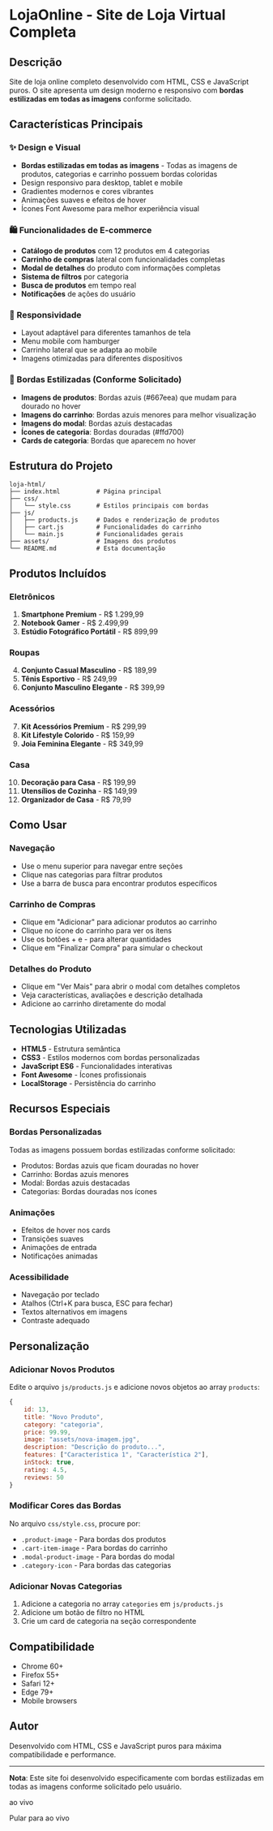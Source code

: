# LojaOnline - Site de Loja Virtual Completa

## Descrição
Site de loja online completo desenvolvido com HTML, CSS e JavaScript puros. O site apresenta um design moderno e responsivo com **bordas estilizadas em todas as imagens** conforme solicitado.

## Características Principais

### ✨ Design e Visual
- **Bordas estilizadas em todas as imagens** - Todas as imagens de produtos, categorias e carrinho possuem bordas coloridas
- Design responsivo para desktop, tablet e mobile
- Gradientes modernos e cores vibrantes
- Animações suaves e efeitos de hover
- Ícones Font Awesome para melhor experiência visual

### 🛍️ Funcionalidades de E-commerce
- **Catálogo de produtos** com 12 produtos em 4 categorias
- **Carrinho de compras** lateral com funcionalidades completas
- **Modal de detalhes** do produto com informações completas
- **Sistema de filtros** por categoria
- **Busca de produtos** em tempo real
- **Notificações** de ações do usuário

### 📱 Responsividade
- Layout adaptável para diferentes tamanhos de tela
- Menu mobile com hamburger
- Carrinho lateral que se adapta ao mobile
- Imagens otimizadas para diferentes dispositivos

### 🎨 Bordas Estilizadas (Conforme Solicitado)
- **Imagens de produtos**: Bordas azuis (#667eea) que mudam para dourado no hover
- **Imagens do carrinho**: Bordas azuis menores para melhor visualização
- **Imagens do modal**: Bordas azuis destacadas
- **Ícones de categoria**: Bordas douradas (#ffd700)
- **Cards de categoria**: Bordas que aparecem no hover

## Estrutura do Projeto

```
loja-html/
├── index.html          # Página principal
├── css/
│   └── style.css       # Estilos principais com bordas
├── js/
│   ├── products.js     # Dados e renderização de produtos
│   ├── cart.js         # Funcionalidades do carrinho
│   └── main.js         # Funcionalidades gerais
├── assets/             # Imagens dos produtos
└── README.md           # Esta documentação
```

## Produtos Incluídos

### Eletrônicos
1. **Smartphone Premium** - R$ 1.299,99
2. **Notebook Gamer** - R$ 2.499,99
3. **Estúdio Fotográfico Portátil** - R$ 899,99

### Roupas
4. **Conjunto Casual Masculino** - R$ 189,99
5. **Tênis Esportivo** - R$ 249,99
6. **Conjunto Masculino Elegante** - R$ 399,99

### Acessórios
7. **Kit Acessórios Premium** - R$ 299,99
8. **Kit Lifestyle Colorido** - R$ 159,99
9. **Joia Feminina Elegante** - R$ 349,99

### Casa
10. **Decoração para Casa** - R$ 199,99
11. **Utensílios de Cozinha** - R$ 149,99
12. **Organizador de Casa** - R$ 79,99

## Como Usar

### Navegação
- Use o menu superior para navegar entre seções
- Clique nas categorias para filtrar produtos
- Use a barra de busca para encontrar produtos específicos

### Carrinho de Compras
- Clique em "Adicionar" para adicionar produtos ao carrinho
- Clique no ícone do carrinho para ver os itens
- Use os botões + e - para alterar quantidades
- Clique em "Finalizar Compra" para simular o checkout

### Detalhes do Produto
- Clique em "Ver Mais" para abrir o modal com detalhes completos
- Veja características, avaliações e descrição detalhada
- Adicione ao carrinho diretamente do modal

## Tecnologias Utilizadas
- **HTML5** - Estrutura semântica
- **CSS3** - Estilos modernos com bordas personalizadas
- **JavaScript ES6** - Funcionalidades interativas
- **Font Awesome** - Ícones profissionais
- **LocalStorage** - Persistência do carrinho

## Recursos Especiais

### Bordas Personalizadas
Todas as imagens possuem bordas estilizadas conforme solicitado:
- Produtos: Bordas azuis que ficam douradas no hover
- Carrinho: Bordas azuis menores
- Modal: Bordas azuis destacadas
- Categorias: Bordas douradas nos ícones

### Animações
- Efeitos de hover nos cards
- Transições suaves
- Animações de entrada
- Notificações animadas

### Acessibilidade
- Navegação por teclado
- Atalhos (Ctrl+K para busca, ESC para fechar)
- Textos alternativos em imagens
- Contraste adequado

## Personalização

### Adicionar Novos Produtos
Edite o arquivo `js/products.js` e adicione novos objetos ao array `products`:

```javascript
{
    id: 13,
    title: "Novo Produto",
    category: "categoria",
    price: 99.99,
    image: "assets/nova-imagem.jpg",
    description: "Descrição do produto...",
    features: ["Característica 1", "Característica 2"],
    inStock: true,
    rating: 4.5,
    reviews: 50
}
```

### Modificar Cores das Bordas
No arquivo `css/style.css`, procure por:
- `.product-image` - Para bordas dos produtos
- `.cart-item-image` - Para bordas do carrinho
- `.modal-product-image` - Para bordas do modal
- `.category-icon` - Para bordas das categorias

### Adicionar Novas Categorias
1. Adicione a categoria no array `categories` em `js/products.js`
2. Adicione um botão de filtro no HTML
3. Crie um card de categoria na seção correspondente

## Compatibilidade
- Chrome 60+
- Firefox 55+
- Safari 12+
- Edge 79+
- Mobile browsers

## Autor
Desenvolvido com HTML, CSS e JavaScript puros para máxima compatibilidade e performance.

---

**Nota**: Este site foi desenvolvido especificamente com bordas estilizadas em todas as imagens conforme solicitado pelo usuário.



ao vivo

Pular para ao vivo
